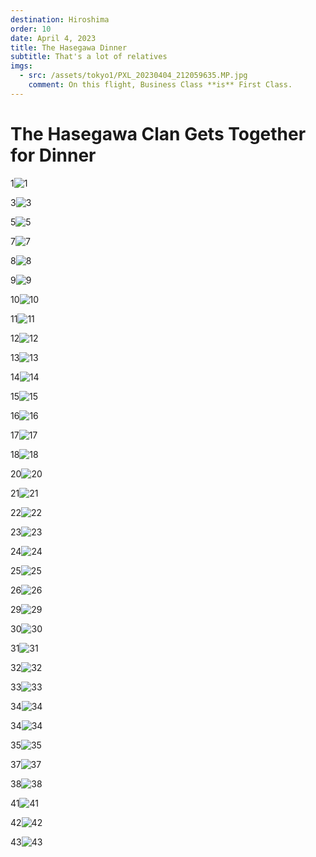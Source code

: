 ```yaml
---
destination: Hiroshima
order: 10
date: April 4, 2023
title: The Hasegawa Dinner
subtitle: That's a lot of relatives
imgs: 
  - src: /assets/tokyo1/PXL_20230404_212059635.MP.jpg
    comment: On this flight, Business Class **is** First Class. 
---
```


# The Hasegawa Clan Gets Together for Dinner


1![1](/assets/hiroshima/PXL_20230415_085944225.jpg)

3![3](/assets/hiroshima/PXL_20230415_090235964.jpg)

5![5](/assets/hiroshima/PXL_20230415_090840044.jpg)

7![7](/assets/hiroshima/PXL_20230415_091926995.jpg)

8![8](/assets/hiroshima/PXL_20230415_091944628.jpg)

9![9](/assets/hiroshima/PXL_20230415_095443939.MP.jpg)

10![10](/assets/hiroshima/PXL_20230415_095544226.MP.jpg)

11![11](/assets/hiroshima/PXL_20230415_095618793.MP.jpg)

12![12](/assets/hiroshima/PXL_20230415_095628026.MP.jpg)

13![13](/assets/hiroshima/PXL_20230415_095706429.MP.jpg)

14![14](/assets/hiroshima/PXL_20230415_095717263.MP.jpg)

15![15](/assets/hiroshima/PXL_20230415_095742580.MP.jpg)

16![16](/assets/hiroshima/PXL_20230415_095812865.jpg)

17![17](/assets/hiroshima/PXL_20230415_100407983.jpg)

18![18](/assets/hiroshima/PXL_20230415_100907563.MP.jpg)

20![20](/assets/hiroshima/PXL_20230415_101143872.MP.jpg)

21![21](/assets/hiroshima/PXL_20230415_101704487.MP.jpg)

22![22](/assets/hiroshima/PXL_20230415_102533163.jpg)

23![23](/assets/hiroshima/PXL_20230415_102539151.jpg)

24![24](/assets/hiroshima/PXL_20230415_102649731.jpg)

25![25](/assets/hiroshima/PXL_20230415_102820285.MP.jpg)

26![26](/assets/hiroshima/PXL_20230415_102946641.jpg)

29![29](/assets/hiroshima/PXL_20230415_103532525.jpg)

30![30](/assets/hiroshima/PXL_20230415_104426499.jpg)

31![31](/assets/hiroshima/PXL_20230415_104435115.MP.jpg)

32![32](/assets/hiroshima/PXL_20230415_104526484.jpg)

33![33](/assets/hiroshima/PXL_20230415_104532081.jpg)

34![34](/assets/hiroshima/PXL_20230415_104617911.jpg)

34![34](/assets/hiroshima/PXL_20230415_104816919.MP.jpg)

35![35](/assets/hiroshima/PXL_20230415_105807703.jpg)

37![37](/assets/hiroshima/PXL_20230415_110258806.jpg)

38![38](/assets/hiroshima/PXL_20230415_110504789.jpg)

41![41](/assets/hiroshima/PXL_20230415_112315070.MP.jpg)

42![42](/assets/hiroshima/PXL_20230415_112318781.MP.jpg)

43![43](/assets/hiroshima/PXL_20230415_112523654.MP.jpg)

